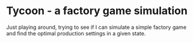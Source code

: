 # Tycoon - a factory game simulation

Just playing around, trying to see if I can simulate a simple factory game and
find the optimal production settings in a given state.
